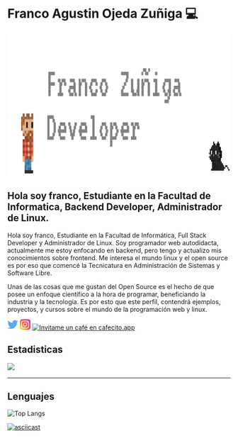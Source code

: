 # Franco Agustin Ojeda Zuñiga 💻

<img height="320px" src="img/coberGithub.png" alt="cover" />

## Hola soy franco, Estudiante en la Facultad de Informatica, Backend Developer, Administrador de Linux.  

Hola soy franco, Estudiante en la Facultad de Informática, Full Stack Developer y Administrador de Linux.
Soy programador web autodidacta, actualmente me estoy enfocando en backend, pero tengo y actualizo mis conocimientos sobre frontend. Me interesa el mundo linux y el open source es por eso que comencé la Tecnicatura en Administración de Sistemas y Software Libre. 

Unas de las cosas que me gustan del Open Source es el hecho de que posee un enfoque científico a la hora de programar, beneficiando la industria y la tecnología. Es por esto que este perfil, contendrá ejemplos, proyectos, y cursos sobre el mundo de la programación web y linux. 

[![](icon/gorjeo.png)]() [![](icon/instagram.png)]() [![Invitame un café en cafecito.app](https://cdn.cafecito.app/imgs/buttons/button_1.svg)](https://cafecito.app/francozuniga) 


## Estadisticas

![](https://github-readme-stats.vercel.app/api?username=francoZuniga32&show_icons=true&hide_border=true)

---

## Lenguajes

![Top Langs](https://github-readme-stats.vercel.app/api/top-langs/?username=FrancoZuniga32)

[![asciicast](https://asciinema.org/a/383772.svg)](https://asciinema.org/a/383772)

